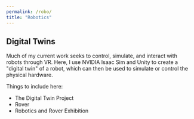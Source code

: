 ```yaml
---
permalink: /robo/
title: "Robotics"
---
```


## Digital Twins

Much of my current work seeks to control, simulate, and interact with robots through VR. Here, I use NVIDIA Isaac Sim and Unity to create a "digital twin" of a robot, which can then be used to simulate or control the physical hardware. 

Things to include here: 
* The Digital Twin Project
* Rover
* Robotics and Rover Exhibition